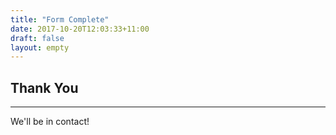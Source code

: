 ```yaml
---
title: "Form Complete"
date: 2017-10-20T12:03:33+11:00
draft: false
layout: empty
---
```


<div class="container">
        <div class="row">
            <div class="col-lg-12 text-center">
                <h2>Thank You</h2>
                <hr class="star-primary">
            </div>
        </div>
        <div class="row text-center">
            <p>We'll be in contact!</p>
        </div>
    </div>
</div>